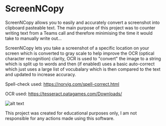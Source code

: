 # ScreenNCopy

ScreenNCopy allows you to easily and accurately convert a screenshot into clipboard pasteable text.
The main purpose of this project was to counter writing text from a Teams call and therefore minimising the time it would take to manually write out...

ScreenNCopy lets you take a screenshot of a specific location on your screen which is converted to gray scale to help improve the OCR (optical character recognition) clarity, OCR is used to "convert" the image to a string which is split up to words and then (if enabled) uses a basic auto-correct which just uses a large list of vocubalary which is then compared to the text and updated to increase accuracy.

Spell-check used: https://norvig.com/spell-correct.html

OCR used: https://tesseract.patagames.com/Downloads/

![alt text](https://pyimagesearch.com/wp-content/uploads/2017/06/example_01.png)

This project was created for educational purposes only, I am not responsible for any actions made using this software.
